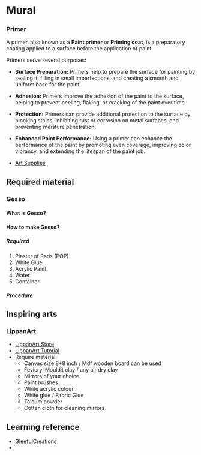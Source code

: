 # Mural



### Primer
A primer, also known as a **Paint primer** or **Priming coat**, is a preparatory coating applied to a surface before the application of paint.

Primers serve several purposes:

* **Surface Preparation:** Primers help to prepare the surface for painting by sealing it, filling in small imperfections, and creating a smooth and uniform base for the paint.
* **Adhesion:** Primers improve the adhesion of the paint to the surface, helping to prevent peeling, flaking, or cracking of the paint over time.
* **Protection:** Primers can provide additional protection to the surface by blocking stains, inhibiting rust or corrosion on metal surfaces, and preventing moisture penetration.
* **Enhanced Paint Performance:** Using a primer can enhance the performance of the paint by promoting even coverage, improving color vibrancy, and extending the lifespan of the paint job.


* [Art Supplies](https://www.youtube.com/watch?v=Rl6lTIn2o1c&ab_channel=DIYwithArtBeats)


## Required material

### Gesso
#### What is Gesso?
#### How to make Gesso?
##### Required 
1. Plaster of Paris (POP)
2. White Glue
3. Acrylic Paint
4. Water
5. Container

##### Procedure




## Inspiring arts

### LippanArt
* [LippanArt Store](https://www.kalavind.com/gallery)
*  [LippanArt Tutorial](https://www.youtube.com/watch?v=EEsFXol6gZQ&ab_channel=ArtisticsTutorials)
  * Require material
    * Canvas  size 8*8 inch / Mdf wooden   board can be used
    * Fevicryl Mouldit clay / any air dry clay
    * Mirrors of your choice
    * Paint brushes
    * White acrylic colour
    * White glue / Fabric Glue
    * Talcum powder
    * Cotten cloth for cleaning mirrors

## Learning reference
* [GleefulCreations](https://www.youtube.com/@GleefulCreations/playlists)
* 